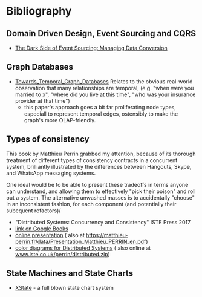 # Bibliography



## Domain Driven Design, Event Sourcing and CQRS
* [The Dark Side of Event Sourcing: Managing Data Conversion](./dark-side-of-event-sourcing.pdf)

## Graph Databases

* [Towards_Temporal_Graph_Databases](https://ceur-ws.org/Vol-1644/paper40.pdf) Relates to the obvious real-world
observation that many relationships are temporal,
(e.g. "when were you married to x", "where did you live at this time", "who was your insurance provider at that time")
  * this paper's approach goes a bit far proliferating node types, especiall to represent temporal edges, ostensibly to
make the graph's more OLAP-friendly.

## Types of consistency

This book by Matthieu Perrin grabbed my attention, because of its thorough treatment of different types of 
consistency contracts in a concurrent system, brilliantly illustrated by the differences 
between Hangouts, Skype, and WhatsApp messaging systems.

One ideal would be to be able to present these tradeoffs in terms
anyone can understand, and allowing them to effectively "pick their poison" and roll out a system.
The alternative unwashed masses is to accidentally "choose" in an inconsistent fashion, for each component 
(and potentially their subequent refactors)/

* "Distributed Systems: Concurrency and Consistency" ISTE Press 2017
 * [link on Google Books](https://www.google.com/books/edition/Distributed_Systems/8ksgDgAAQBAJ) 
 * [online presentation](./Presentation_Matthieu_PERRIN_en.pdf) ( also at https://matthieu-perrin.fr/data/Presentation_Matthieu_PERRIN_en.pdf)
 * [color diagrams for Distributed Systems](./Perrin-color-section.pdf) ( also online at www.iste.co.uk/perrin/distributed.zip)

## State Machines and State Charts

* [XState](https://github.com/statelyai/xstate/tree/main/packages/core#readme) - a full blown state chart system


